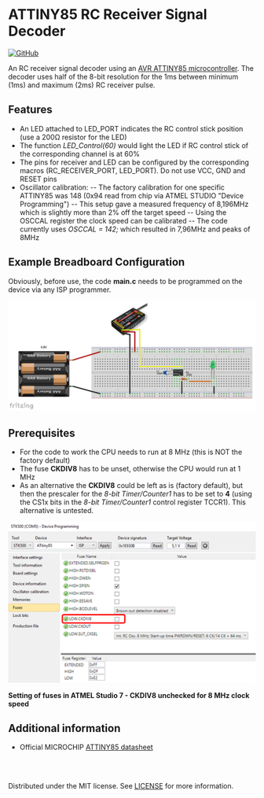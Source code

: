 # ATTINY85 RC Receiver Signal Decoder

[![GitHub](https://img.shields.io/github/license/mashape/apistatus.svg)](https://en.wikipedia.org/wiki/MIT_License)

An RC receiver signal decoder using an [AVR ATTINY85 microcontroller](https://www.microchip.com/wwwproducts/en/ATtiny85). The decoder uses half of the 8-bit resolution for the 1ms between minimum (1ms) and maximum (2ms) RC receiver pulse.

## Features
  - An LED attached to LED_PORT indicates the RC control stick position (use a 200&Omega; resistor for the LED)
  - The function *LED_Control(60)* would light the LED if RC control stick of the corresponding channel is at 60%
  - The pins for receiver and LED can be configured by the corresponding macros (RC_RECEIVER_PORT, LED_PORT). Do not use VCC, GND and RESET pins
  - Oscillator calibration:
  -- The factory calibration for one specific ATTINY85 was 148 (0x94 read from chip via ATMEL STUDIO "Device Programming")
  -- This setup gave a measured frequency of 8,196MHz which is slightly more than 2% off the target speed
  -- Using the OSCCAL register the clock speed can be calibrated
  -- The code currently uses *OSCCAL = 142;* which resulted in 7,96MHz and peaks of 8MHz


## Example Breadboard Configuration

Obviously, before use, the code **main.c** needs to be programmed on the device via any ISP programmer.

![](images/Fritzing_Layout.png)

## Prerequisites
 - For the code to work the CPU needs to run at 8 MHz (this is NOT the factory default)
 - The fuse **CKDIV8** has to be unset, otherwise the CPU would run at 1 MHz
 - As an alternative the **CKDIV8** could be left as is (factory default), but then the prescaler for the *8-bit Timer/Counter1* has to be set to **4** (using the CS1x bits in the *8-bit Timer/Counter1* control register TCCR1). This alternative is untested.

<!--- HTML code used in order to be able to resize image -->
<img src="images/Fuse_Settings.png" alt="drawing" width="600"/>

**Setting of fuses in ATMEL Studio 7 - CKDIV8 unchecked for 8 MHz clock speed**

## Additional information
 - Official MICROCHIP [ATTINY85 datasheet](http://ww1.microchip.com/downloads/en/DeviceDoc/Atmel-2586-AVR-8-bit-Microcontroller-ATtiny25-ATtiny45-ATtiny85_Datasheet.pdf)

<br></br>

Distributed under the MIT license. See [LICENSE](https://github.com/chiefenne/ATTINY85-Servo-Control/blob/master/LICENSE) for more information.


